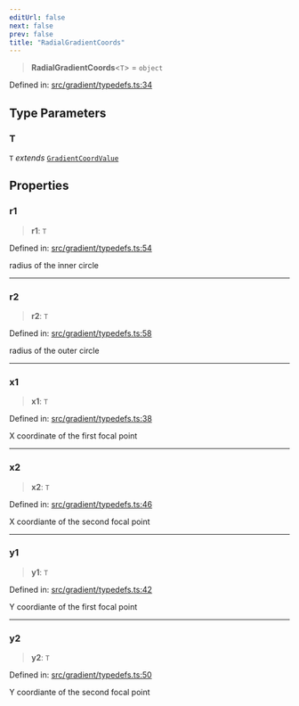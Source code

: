 ```yaml
---
editUrl: false
next: false
prev: false
title: "RadialGradientCoords"
---
```


> **RadialGradientCoords**\<`T`\> = `object`

Defined in: [src/gradient/typedefs.ts:34](https://github.com/fabricjs/fabric.js/blob/977f797255d8c56b5b68360b0d45bed33697d2e8/src/gradient/typedefs.ts#L34)

## Type Parameters

### T

`T` *extends* [`GradientCoordValue`](/api/type-aliases/gradientcoordvalue/)

## Properties

### r1

> **r1**: `T`

Defined in: [src/gradient/typedefs.ts:54](https://github.com/fabricjs/fabric.js/blob/977f797255d8c56b5b68360b0d45bed33697d2e8/src/gradient/typedefs.ts#L54)

radius of the inner circle

***

### r2

> **r2**: `T`

Defined in: [src/gradient/typedefs.ts:58](https://github.com/fabricjs/fabric.js/blob/977f797255d8c56b5b68360b0d45bed33697d2e8/src/gradient/typedefs.ts#L58)

radius of the outer circle

***

### x1

> **x1**: `T`

Defined in: [src/gradient/typedefs.ts:38](https://github.com/fabricjs/fabric.js/blob/977f797255d8c56b5b68360b0d45bed33697d2e8/src/gradient/typedefs.ts#L38)

X coordinate of the first focal point

***

### x2

> **x2**: `T`

Defined in: [src/gradient/typedefs.ts:46](https://github.com/fabricjs/fabric.js/blob/977f797255d8c56b5b68360b0d45bed33697d2e8/src/gradient/typedefs.ts#L46)

X coordiante of the second focal point

***

### y1

> **y1**: `T`

Defined in: [src/gradient/typedefs.ts:42](https://github.com/fabricjs/fabric.js/blob/977f797255d8c56b5b68360b0d45bed33697d2e8/src/gradient/typedefs.ts#L42)

Y coordiante of the first focal point

***

### y2

> **y2**: `T`

Defined in: [src/gradient/typedefs.ts:50](https://github.com/fabricjs/fabric.js/blob/977f797255d8c56b5b68360b0d45bed33697d2e8/src/gradient/typedefs.ts#L50)

Y coordiante of the second focal point
